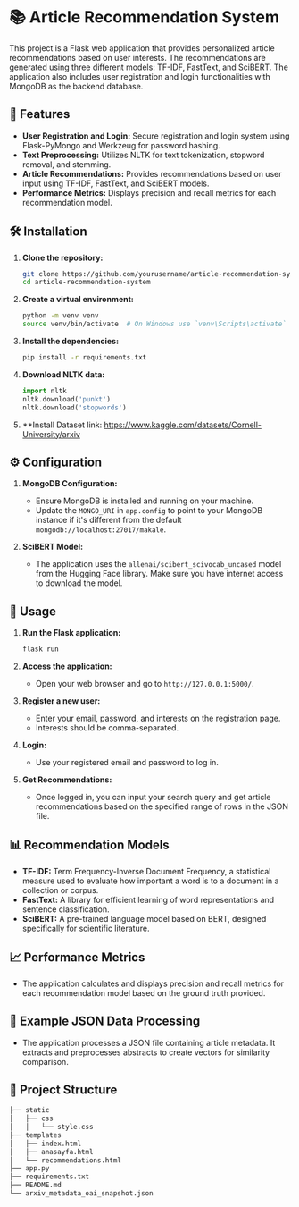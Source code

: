 # 📚 Article Recommendation System

This project is a Flask web application that provides personalized article recommendations based on user interests. The recommendations are generated using three different models: TF-IDF, FastText, and SciBERT. The application also includes user registration and login functionalities with MongoDB as the backend database.

## 🚀 Features

- **User Registration and Login:** Secure registration and login system using Flask-PyMongo and Werkzeug for password hashing.
- **Text Preprocessing:** Utilizes NLTK for text tokenization, stopword removal, and stemming.
- **Article Recommendations:** Provides recommendations based on user input using TF-IDF, FastText, and SciBERT models.
- **Performance Metrics:** Displays precision and recall metrics for each recommendation model.

## 🛠️ Installation

1. **Clone the repository:**

    ```bash
    git clone https://github.com/yourusername/article-recommendation-system.git
    cd article-recommendation-system
    ```

2. **Create a virtual environment:**

    ```bash
    python -m venv venv
    source venv/bin/activate  # On Windows use `venv\Scripts\activate`
    ```

3. **Install the dependencies:**

    ```bash
    pip install -r requirements.txt
    ```

4. **Download NLTK data:**

    ```python
    import nltk
    nltk.download('punkt')
    nltk.download('stopwords')
    ```

5. **Install Dataset
   link: https://www.kaggle.com/datasets/Cornell-University/arxiv

## ⚙️ Configuration

1. **MongoDB Configuration:**
    - Ensure MongoDB is installed and running on your machine.
    - Update the `MONGO_URI` in `app.config` to point to your MongoDB instance if it's different from the default `mongodb://localhost:27017/makale`.

2. **SciBERT Model:**
    - The application uses the `allenai/scibert_scivocab_uncased` model from the Hugging Face library. Make sure you have internet access to download the model.

## 🔧 Usage

1. **Run the Flask application:**

    ```bash
    flask run
    ```

2. **Access the application:**
    - Open your web browser and go to `http://127.0.0.1:5000/`.

3. **Register a new user:**
    - Enter your email, password, and interests on the registration page.
    - Interests should be comma-separated.

4. **Login:**
    - Use your registered email and password to log in.

5. **Get Recommendations:**
    - Once logged in, you can input your search query and get article recommendations based on the specified range of rows in the JSON file.

## 📊 Recommendation Models

- **TF-IDF:** Term Frequency-Inverse Document Frequency, a statistical measure used to evaluate how important a word is to a document in a collection or corpus.
- **FastText:** A library for efficient learning of word representations and sentence classification.
- **SciBERT:** A pre-trained language model based on BERT, designed specifically for scientific literature.

## 📈 Performance Metrics

- The application calculates and displays precision and recall metrics for each recommendation model based on the ground truth provided.

## 📝 Example JSON Data Processing

- The application processes a JSON file containing article metadata. It extracts and preprocesses abstracts to create vectors for similarity comparison.

## 📂 Project Structure

```bash
├── static
│   ├── css
│   │   └── style.css
├── templates
│   ├── index.html
│   ├── anasayfa.html
│   └── recommendations.html
├── app.py
├── requirements.txt
├── README.md
└── arxiv_metadata_oai_snapshot.json

